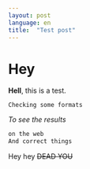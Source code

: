 ```yaml
---
layout: post
language: en
title:  "Test post"
---
```


# Hey

**Hell**, this is a test.

`Checking some formats`

*To see the results*

```python
on the web
And correct things
```

Hey hey ~~DEAD YOU~~
